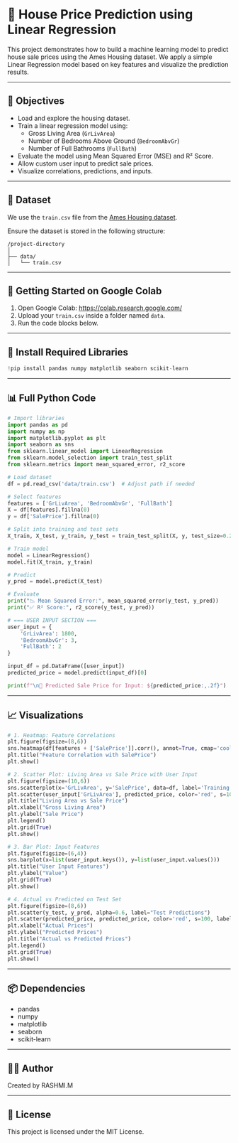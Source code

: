 
# 🏡 House Price Prediction using Linear Regression

This project demonstrates how to build a machine learning model to predict house sale prices using the Ames Housing dataset. We apply a simple Linear Regression model based on key features and visualize the prediction results.

---

## 📌 Objectives

- Load and explore the housing dataset.
- Train a linear regression model using:
  - Gross Living Area (`GrLivArea`)
  - Number of Bedrooms Above Ground (`BedroomAbvGr`)
  - Number of Full Bathrooms (`FullBath`)
- Evaluate the model using Mean Squared Error (MSE) and R² Score.
- Allow custom user input to predict sale prices.
- Visualize correlations, predictions, and inputs.

---

## 📁 Dataset

We use the `train.csv` file from the [Ames Housing dataset](https://www.kaggle.com/c/house-prices-advanced-regression-techniques/data).

Ensure the dataset is stored in the following structure:

```
/project-directory
│
├── data/
│   └── train.csv
```

---

## 🚀 Getting Started on Google Colab

1. Open Google Colab: https://colab.research.google.com/
2. Upload your `train.csv` inside a folder named `data`.
3. Run the code blocks below.

---

## 🧪 Install Required Libraries

```python
!pip install pandas numpy matplotlib seaborn scikit-learn
```

---

## 📊 Full Python Code

```python
# Import libraries
import pandas as pd
import numpy as np
import matplotlib.pyplot as plt
import seaborn as sns
from sklearn.linear_model import LinearRegression
from sklearn.model_selection import train_test_split
from sklearn.metrics import mean_squared_error, r2_score

# Load dataset
df = pd.read_csv('data/train.csv')  # Adjust path if needed

# Select features
features = ['GrLivArea', 'BedroomAbvGr', 'FullBath']
X = df[features].fillna(0)
y = df['SalePrice'].fillna(0)

# Split into training and test sets
X_train, X_test, y_train, y_test = train_test_split(X, y, test_size=0.2, random_state=42)

# Train model
model = LinearRegression()
model.fit(X_train, y_train)

# Predict
y_pred = model.predict(X_test)

# Evaluate
print("📉 Mean Squared Error:", mean_squared_error(y_test, y_pred))
print("✅ R² Score:", r2_score(y_test, y_pred))

# === USER INPUT SECTION ===
user_input = {
    'GrLivArea': 1800,
    'BedroomAbvGr': 3,
    'FullBath': 2
}

input_df = pd.DataFrame([user_input])
predicted_price = model.predict(input_df)[0]

print(f"\n🔎 Predicted Sale Price for Input: ${predicted_price:,.2f}")
```

---

## 📈 Visualizations

```python
# 1. Heatmap: Feature Correlations
plt.figure(figsize=(8,6))
sns.heatmap(df[features + ['SalePrice']].corr(), annot=True, cmap='coolwarm')
plt.title("Feature Correlation with SalePrice")
plt.show()

# 2. Scatter Plot: Living Area vs Sale Price with User Input
plt.figure(figsize=(10,6))
sns.scatterplot(x='GrLivArea', y='SalePrice', data=df, label='Training Data')
plt.scatter(user_input['GrLivArea'], predicted_price, color='red', s=100, label='User Prediction')
plt.title("Living Area vs Sale Price")
plt.xlabel("Gross Living Area")
plt.ylabel("Sale Price")
plt.legend()
plt.grid(True)
plt.show()

# 3. Bar Plot: Input Features
plt.figure(figsize=(6,4))
sns.barplot(x=list(user_input.keys()), y=list(user_input.values()))
plt.title("User Input Features")
plt.ylabel("Value")
plt.grid(True)
plt.show()

# 4. Actual vs Predicted on Test Set
plt.figure(figsize=(8,6))
plt.scatter(y_test, y_pred, alpha=0.6, label="Test Predictions")
plt.scatter(predicted_price, predicted_price, color='red', s=100, label="User Prediction")
plt.xlabel("Actual Prices")
plt.ylabel("Predicted Prices")
plt.title("Actual vs Predicted Prices")
plt.legend()
plt.grid(True)
plt.show()
```

---

## 📦 Dependencies

- pandas
- numpy
- matplotlib
- seaborn
- scikit-learn

---

## 🙋‍♀️ Author

Created by RASHMI.M

---

## 📜 License

This project is licensed under the MIT License.
